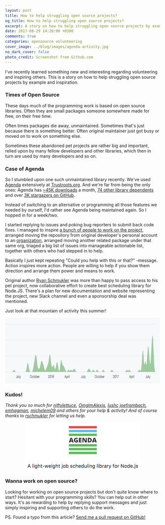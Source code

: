 ```yaml
---
layout: post
title: How to help struggling open source projects?
og_title: How to help struggling open source projects?
excerpt: A story on how to help struggling open source projects by example and inspiration.
date: 2017-08-29 14:20:00 +0300
comments: true
categories: opensource volunteering
cover_image: ../blog/images/agenda-activity.jpg
no_dark_cover: false
photo_credit: Screenshot from Github.com
---
```


<span class="lead">I've recently learned something new and interesting regarding volunteering and inspiring others. This is a story on how to help struggling open source projects by example and inspiration.</span>

<h3>Times of Open Source</h3>

These days much of the programming work is based on open source libraries. Often they are small packages someone somewhere made for free, on their free time.

Often times packages die away, unmaintained. Sometimes that's just because there is something better. Often original maintainer just got busy or moved on to work on something else.

Sometimes these abandoned pet projects are rather big and important, relied upon by many fellow developers and other libraries, which then in turn are used by many developers and so on.

<h3>Case of Agenda</h3>

So I stumbled upon one such unmaintained library recently. We've used [Agenda](http://agendajs.com) extensively at [Trustroots.org](https://www.trustroots.org/). And we're far from being the only ones: Agenda has [~45K downloads](https://www.npmjs.com/package/agenda) a month, [74 other library dependents](https://www.npmjs.com/browse/depended/agenda) and over [3K stargazers on GitHub](https://github.com/agenda/agenda/stargazers).

Instead of switching to an alternative or programming all those features we needed by ourself, I'd rather see Agenda being maintained again. So I hopped in for a week/two.

I started replying to issues and poking bug reporters to submit back code fixes. I managed to inspire [a bunch of people to work on the project](https://github.com/agenda/agenda/issues/414), arranged moving the repository from original developer's personal account to an [organization](https://github.com/agenda), arranged moving another related package under that same org, triaged a big list of issues into manageable  actionable list, together with others who had stepped in to help.

Basically I just kept repeating "Could you help with this or that?" -message. Action inspires more action. People are willing to help if you show them direction and arrange them power and means to work.

Original author [Ryan Schmukler](https://github.com/rschmukler) was more than happy to pass access to his pet project, now collaborative effort to create best scheduling library for Node.JS. There's a plan for new documentation and website representing the project, new Slack channel and even a sponsorship deal was mentioned.

Just look at that mountain of activity this summer!

<a href="https://github.com/agenda/agenda/graphs/contributors" title="Contributor activity on Agenda"><img src="/blog/images/agenda-activity.png" width="700" height="214" class="img-responsive" alt="Contributor activity on Agenda"></a>

<h3>Kudos!</h3>

_Thank you so much for
[niftylettuce](https://github.com/niftylettuce),
[OmgImAlexis](https://github.com/OmgImAlexis),
[lushc](https://github.com/lushc)
[joeframbach](https://github.com/joeframbach),
[emhagman](https://github.com/emhagman),
[michelem09](https://github.com/michelem09) and others for your help & activity! And of course thanks to [rschmukler](https://github.com/rschmukler) for letting us help._

<div style="text-align: center;"><a href="https://github.com/agenda/agenda/" title="Agenda - A light-weight job scheduling library for Node.js"><img src="/blog/images/agenda-slogan.png" width="376" height="154" class="img-responsive" alt="Agenda - A light-weight job scheduling library for Node.js"></a></div>

<h3>Wanna work on open source?</h3>

Looking for working on open source projects but don't quite know where to start? Hesitant with your programming skills? You can help out in other ways. It's as rewarding to help by replying support messages and just simply inspiring and supporting others to do the work.

PS. Found a typo from this article? [Send me a pull request on GitHub!](https://github.com/simison/simison.github.io/edit/master/_posts/2017-08-29-how-to-help-struggling-opensource-projects.markdown)
